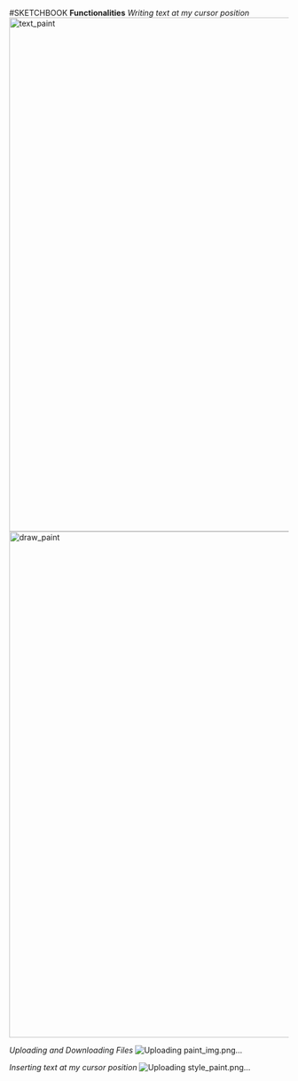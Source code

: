 #SKETCHBOOK
**Functionalities**
_Writing text at my cursor position_
<img width="925" alt="text_paint" src="https://github.com/keerthanasiripuram/SketchBook/assets/98584553/ee3d9f62-c310-41a8-b7cc-50bfe77eccf5">
<img width="911" alt="draw_paint" src="https://github.com/keerthanasiripuram/SketchBook/assets/98584553/c8ef43b7-4399-446c-b667-199d25da5a6b">

_Uploading and Downloading Files_
![Uploading paint_img.png…]()

_Inserting text at my cursor position_
![Uploading style_paint.png…]()
